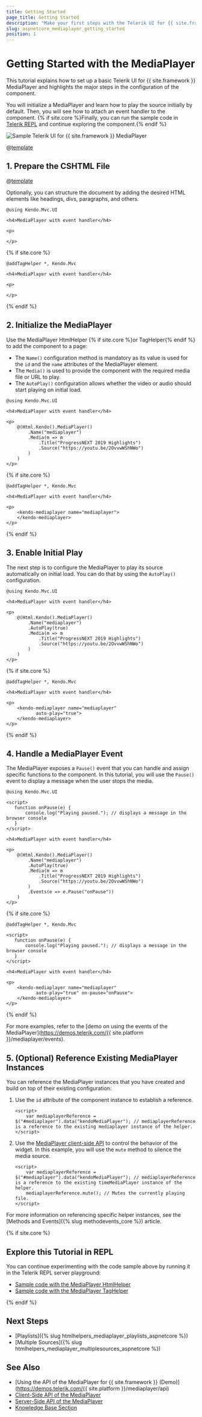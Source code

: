 ```yaml
---
title: Getting Started
page_title: Getting Started
description: "Make your first steps with the Telerik UI for {{ site.framework }} MediaPlayer component by following a complete step-by-step tutorial."
slug: aspnetcore_mediaplayer_getting_started
position: 1
---
```


# Getting Started with the MediaPlayer

This tutorial explains how to set up a basic Telerik UI for {{ site.framework }} MediaPlayer and highlights the major steps in the configuration of the component.

You will initialize a MediaPlayer and learn how to play the source initially by default. Then, you will see how to attach an event handler to the component. {% if site.core %}Finally, you can run the sample code in [Telerik REPL](https://netcorerepl.telerik.com/) and continue exploring the component.{% endif %}

 ![Sample Telerik UI for {{ site.framework }} MediaPlayer](./images/mediaplayer-getting-started.png)

@[template](/_contentTemplates/core/getting-started-prerequisites.md#repl-component-gs-prerequisites)

## 1. Prepare the CSHTML File

@[template](/_contentTemplates/core/getting-started-directives.md#gs-adding-directives)

Optionally, you can structure the document by adding the desired HTML elements like headings, divs, paragraphs, and others.

```HtmlHelper
@using Kendo.Mvc.UI

<h4>MediaPlayer with event handler</h4>

<p>

</p>
```
{% if site.core %}
```TagHelper
@addTagHelper *, Kendo.Mvc

<h4>MediaPlayer with event handler</h4>

<p>

</p>
```
{% endif %}

## 2. Initialize the MediaPlayer

Use the MediaPlayer HtmlHelper {% if site.core %}or TagHelper{% endif %} to add the component to a page:

* The `Name()` configuration method is mandatory as its value is used for the `id` and the `name` attributes of the MediaPlayer element.
* The `Media()` is used to provide the component with the required media file or URL to play.
* The `AutoPlay()` configuration allows whether the video or audio should start playing on initial load.

```HtmlHelper
@using Kendo.Mvc.UI

<h4>MediaPlayer with event handler</h4>

<p>
    @(Html.Kendo().MediaPlayer()
        .Name("mediaplayer")
        .Media(m => m
            .Title("ProgressNEXT 2019 Highlights")
            .Source("https://youtu.be/2OvvwWShNWo")
        )
    )
</p>
```
{% if site.core %}
```TagHelper
@addTagHelper *, Kendo.Mvc

<h4>MediaPlayer with event handler</h4>

<p>
    <kendo-mediaplayer name="mediaplayer">
    </kendo-mediaplayer>
</p>
```
{% endif %}

## 3. Enable Initial Play

The next step is to configure the MediaPlayer to play its source automatically on initial load. You can do that by using the `AutoPlay()` configuration.

```HtmlHelper
@using Kendo.Mvc.UI

<h4>MediaPlayer with event handler</h4>

<p>
    @(Html.Kendo().MediaPlayer()
        .Name("mediaplayer")
        .AutoPlay(true)
        .Media(m => m
            .Title("ProgressNEXT 2019 Highlights")
            .Source("https://youtu.be/2OvvwWShNWo")
        )
    )
</p>
```
{% if site.core %}
```TagHelper
@addTagHelper *, Kendo.Mvc

<h4>MediaPlayer with event handler</h4>

<p>
    <kendo-mediaplayer name="mediaplayer"  
           auto-play="true">
    </kendo-mediaplayer>
</p>
```
{% endif %}

## 4. Handle a MediaPlayer Event

The MediaPlayer exposes a `Pause()` event that you can handle and assign specific functions to the component. In this tutorial, you will use the `Pause()` event to display a message when the user stops the media.

```HtmlHelper
@using Kendo.Mvc.UI

<script>
   function onPause(e) {
       console.log("Playing paused."); // displays a message in the browser console
   }
</script>

<h4>MediaPlayer with event handler</h4>

<p>
    @(Html.Kendo().MediaPlayer()
        .Name("mediaplayer")
        .AutoPlay(true)
        .Media(m => m
            .Title("ProgressNEXT 2019 Highlights")
            .Source("https://youtu.be/2OvvwWShNWo")
        )
        .Events(e => e.Pause("onPause"))
    )
</p>
```
{% if site.core %}
```TagHelper
@addTagHelper *, Kendo.Mvc

<script>
   function onPause(e) {
       console.log("Playing paused."); // displays a message in the browser console
   }
</script>

<h4>MediaPlayer with event handler</h4>

<p>
    <kendo-mediaplayer name="mediaplayer" 
           auto-play="true" on-pause="onPause">
    </kendo-mediaplayer>
</p>
```
{% endif %}

For more examples, refer to the [demo on using the events of the MediaPlayer](https://demos.telerik.com/{{ site.platform }}/mediaplayer/events).

## 5. (Optional) Reference Existing MediaPlayer Instances

You can reference the MediaPlayer instances that you have created and build on top of their existing configuration:

1. Use the `id` attribute of the component instance to establish a reference.

    ```JS script
    <script>
        var mediaplayerReference = $("#mediaplayer").data("kendoMediaPlayer"); // mediaplayerReference is a reference to the existing mediaplayer instance of the helper.
    </script>
    ```

1. Use the [MediaPlayer client-side API](https://docs.telerik.com/kendo-ui/api/javascript/ui/mediaplayer#methods) to control the behavior of the widget. In this example, you will use the `mute` method to silence the media source.

    ```JS script
    <script>
        var mediaplayerReference = $("#mediaplayer").data("kendoMediaPlayer"); // mediaplayerReference is a reference to the existing timeMediaPlayer instance of the helper.
        mediaplayerReference.mute(); // Mutes the currently playing file.
    </script>
    ```

For more information on referencing specific helper instances, see the [Methods and Events]({% slug methodevents_core %}) article.

{% if site.core %}
## Explore this Tutorial in REPL

You can continue experimenting with the code sample above by running it in the Telerik REPL server playground:

* [Sample code with the MediaPlayer HtmlHelper](https://netcorerepl.telerik.com/cdlvnYkL01bNFM4T40)
* [Sample code with the MediaPlayer TagHelper](https://netcorerepl.telerik.com/GxPPxaaB069F4cSu33)

{% endif %}

## Next Steps

* [Playlists]({% slug htmlhelpers_mediaplayer_playlists_aspnetcore %})
* [Multiple Sources]({% slug htmlhelpers_mediaplayer_multiplesources_aspnetcore %})

## See Also

* [Using the API of the MediaPlayer for {{ site.framework }} (Demo)](https://demos.telerik.com/{{ site.platform }}/mediaplayer/api)
* [Client-Side API of the MediaPlayer](https://docs.telerik.com/kendo-ui/api/javascript/ui/mediaplayer)
* [Server-Side API of the MediaPlayer](/api/mediaplayer)
* [Knowledge Base Section](/knowledge-base)
